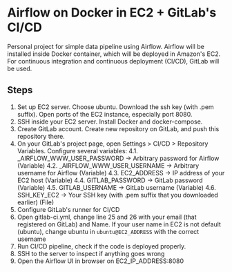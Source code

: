 # Airflow on Docker in EC2 + GitLab's CI/CD

Personal project for simple data pipeline using Airflow. Airflow will be installed inside Docker container, which will be deployed in Amazon's EC2. For continuous integration and continuous deployment (CI/CD), GitLab will be used.

## Steps

1. Set up EC2 server. Choose ubuntu. Download the ssh key (with .pem suffix). Open ports of the EC2 instance, especially port 8080.
2. SSH inside your EC2 server. Install Docker and docker-compose.
3. Create GitLab account. Create new repository on GitLab, and push this repository there.
4. On your GitLab's project page, open Settings > CI/CD > Repository Variables. Configure several variables:
    4.1. _AIRFLOW_WWW_USER_PASSWORD -> Arbitrary password for Airflow (Variable)
    4.2. _AIRFLOW_WWW_USER_USERNAME -> Arbitrary username for Airflow (Variable)
    4.3. EC2_ADDRESS -> IP address of your EC2 host (Variable)
    4.4. GITLAB_PASSWORD -> GitLab password (Variable)
    4.5. GITLAB_USERNAME -> GitLab username (Variable)
    4.6. SSH_KEY_EC2 -> Your SSH key (with .pem suffix that you downloaded earlier) (File)
5. Configure GitLab's runner for CI/CD
6. Open gitlab-ci.yml, change line 25 and 26 with your email (that registered on GitLab) and Name. If your user name in EC2 is not default (ubuntu), change ubuntu in `ubuntu@EC2_ADDRESS` with the correct username
7. Run CI/CD pipeline, check if the code is deployed properly.
8. SSH to the server to inspect if anything goes wrong
9. Open the Airflow UI in browser on EC2_IP_ADDRESS:8080